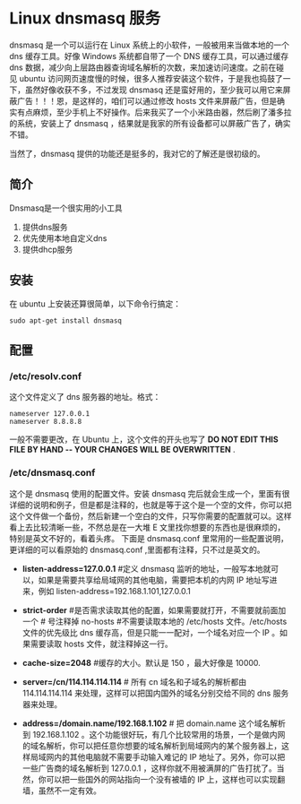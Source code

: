 # Linux dnsmasq 服务

dnsmasq 是一个可以运行在 Linux 系统上的小软件，一般被用来当做本地的一个 dns 缓存工具。好像 Windows 系统都自带了一个 DNS 缓存工具，可以通过缓存 dns 数据，减少向上层路由器查询域名解析的次数，来加速访问速度。之前在碰见 ubuntu 访问网页速度慢的时候，很多人推荐安装这个软件，于是我也捣鼓了一下，虽然好像收获不多，不过发现 dnsmasq 还是蛮好用的，至少我可以用它来屏蔽广告！！！恩，是这样的，咱们可以通过修改 hosts 文件来屏蔽广告，但是确实有点麻烦，至少手机上不好操作。后来我买了一个小米路由器，然后刷了潘多拉的系统，安装上了 dnsmasq ，结果就是我家的所有设备都可以屏蔽广告了，确实不错。

当然了，dnsmasq 提供的功能还是挺多的，我对它的了解还是很初级的。

## 简介

Dnsmasq是一个很实用的小工具

1. 提供dns服务
2. 优先使用本地自定义dns
3. 提供dhcp服务

## 安装
在 ubuntu 上安装还算很简单，以下命令行搞定：

    sudo apt-get install dnsmasq

## 配置
### /etc/resolv.conf
这个文件定义了 dns 服务器的地址。格式：

	nameserver 127.0.0.1
	nameserver 8.8.8.8

一般不需要更改，在 Ubuntu 上，这个文件的开头也写了 **DO NOT EDIT THIS FILE BY HAND -- YOUR CHANGES WILL BE OVERWRITTEN** .

### /etc/dnsmasq.conf
这个是 dnsmasq 使用的配置文件。安装 dnsmasq 完后就会生成一个，里面有很详细的说明和例子，但是都是注释的，也就是等于这个是一个空的文件，你可以把这个文件做一个备份，然后新建一个空白的文件，只写你需要的配置就可以。这样看上去比较清晰一些，不然总是在一大堆 E 文里找你想要的东西也是很麻烦的，特别是英文不好的，看着头疼。
下面是 dnsmasq.conf 里常用的一些配置说明，更详细的可以看原始的 dnsmasq.conf ,里面都有注释，只不过是英文的。

- **listen-address=127.0.0.1** #定义 dnsmasq 监听的地址，一般写本地就可以，如果是需要共享给局域网的其他电脑，需要把本机的内网 IP 地址写进来，例如 listen-address=192.168.1.101,127.0.0.1

- **strict-order** #是否需求读取其他的配置，如果需要就打开，不需要就前面加一个 # 号注释掉
no-hosts #不需要读取本地的 /etc/hosts 文件。/etc/hosts 文件的优先级比 dns 缓存高，但是只能一一配对，一个域名对应一个 IP 。如果需要读取 hosts 文件，就注释掉这一行。

- **cache-size=2048** #缓存的大小。默认是 150 ，最大好像是 10000.
- **server=/cn/114.114.114.114** # 所有 cn 域名和子域名的解析都由 114.114.114.114 来处理，这样可以把国内国外的域名分别交给不同的 dns 服务器来处理。
- **address=/domain.name/192.168.1.102** # 把 domain.name 这个域名解析到 192.168.1.102 。这个功能很好玩，有几个比较常用的场景，一个是做内网的域名解析，你可以把任意你想要的域名解析到局域网内的某个服务器上，这样局域网内的其他电脑就不需要手动输入难记的 IP 地址了。另外，你可以把一些广告商的域名解析到 127.0.0.1 ，这样你就不用被满屏的广告打扰了。当然，你可以把一些国外的网站指向一个没有被墙的 IP 上，这样也可以实现翻墙，虽然不一定有效。
